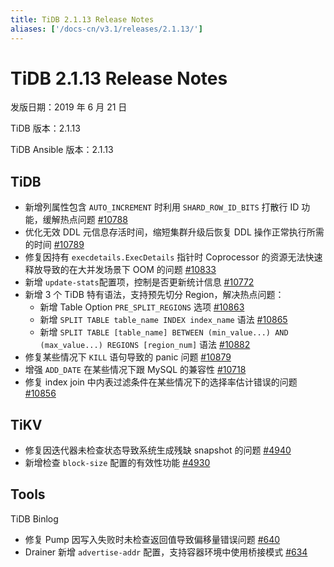 ```yaml
---
title: TiDB 2.1.13 Release Notes
aliases: ['/docs-cn/v3.1/releases/2.1.13/']
---
```


# TiDB 2.1.13 Release Notes

发版日期：2019 年 6 月 21 日

TiDB 版本：2.1.13

TiDB Ansible 版本：2.1.13

## TiDB

- 新增列属性包含 `AUTO_INCREMENT` 时利用 `SHARD_ROW_ID_BITS` 打散行 ID 功能，缓解热点问题 [#10788](https://github.com/pingcap/tidb/pull/10788)
- 优化无效 DDL 元信息存活时间，缩短集群升级后恢复 DDL 操作正常执行所需的时间 [#10789](https://github.com/pingcap/tidb/pull/10789)
- 修复因持有 `execdetails.ExecDetails` 指针时 Coprocessor 的资源无法快速释放导致的在大并发场景下 OOM 的问题 [#10833](https://github.com/pingcap/tidb/pull/10833)
- 新增 `update-stats`配置项，控制是否更新统计信息 [#10772](https://github.com/pingcap/tidb/pull/10772)
- 新增 3 个 TiDB 特有语法，支持预先切分 Region，解决热点问题：
    - 新增 Table Option `PRE_SPLIT_REGIONS` 选项 [#10863](https://github.com/pingcap/tidb/pull/10863)
    - 新增 `SPLIT TABLE table_name INDEX index_name` 语法 [#10865](https://github.com/pingcap/tidb/pull/10865)
    - 新增 `SPLIT TABLE [table_name] BETWEEN (min_value...) AND (max_value...) REGIONS [region_num]` 语法 [#10882](https://github.com/pingcap/tidb/pull/10882)
- 修复某些情况下 `KILL` 语句导致的 panic 问题 [#10879](https://github.com/pingcap/tidb/pull/10879)
- 增强 `ADD_DATE` 在某些情况下跟 MySQL 的兼容性 [#10718](https://github.com/pingcap/tidb/pull/10718)
- 修复 index join 中内表过滤条件在某些情况下的选择率估计错误的问题 [#10856](https://github.com/pingcap/tidb/pull/10856)

## TiKV

- 修复因迭代器未检查状态导致系统生成残缺 snapshot 的问题 [#4940](https://github.com/tikv/tikv/pull/4940)
- 新增检查 `block-size` 配置的有效性功能 [#4930](https://github.com/tikv/tikv/pull/4930)

## Tools

TiDB Binlog

- 修复 Pump 因写入失败时未检查返回值导致偏移量错误问题 [#640](https://github.com/pingcap/tidb-binlog/pull/640)
- Drainer 新增 `advertise-addr` 配置，支持容器环境中使用桥接模式 [#634](https://github.com/pingcap/tidb-binlog/pull/634)
